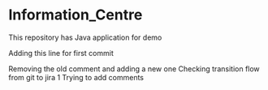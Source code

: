 # Information_Centre
This repository has Java application for demo

Adding this line for first commit

Removing the old comment and adding a new one
Checking transition flow from git to jira 1
Trying to add comments
